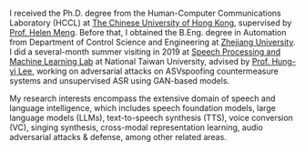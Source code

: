 I received the Ph.D. degree from the Human-Computer Communications Laboratory (HCCL) at [The Chinese University of Hong Kong](https://www.cuhk.edu.hk/english/index.html), supervised by [Prof. Helen Meng](http://www.se.cuhk.edu.hk/people/academic-staff/prof-meng-mei-ling-helen/). Before that, I obtained the B.Eng. degree in Automation from Department of Control Science and Engineering at [Zhejiang University](https://www.zju.edu.cn/english/).
I did a several-month summer visiting in 2019 at [Speech Processing and Machine Learning Lab](https://speech.ee.ntu.edu.tw/~hylee/index.php) at National Taiwan University, advised by [Prof. Hung-yi Lee](https://scholar.google.com/citations?user=DxLO11IAAAAJ&hl=en), working on adversarial attacks on ASVspoofing countermeasure systems and unsupervised ASR using GAN-based models.

My research interests encompass the extensive domain of speech and language intelligence, which includes speech foundation models, large language models (LLMs), text-to-speech synthesis (TTS), voice conversion (VC), singing synthesis, cross-modal representation learning, audio adversarial attacks \& defense, among other related areas. 
